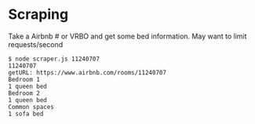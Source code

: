 # Scraping

Take a Airbnb # or VRBO and get some bed information.  May want to limit requests/second

    $ node scraper.js 11240707
    11240707
    getURL: https://www.airbnb.com/rooms/11240707
    Bedroom 1
    1 queen bed
    Bedroom 2
    1 queen bed
    Common spaces
    1 sofa bed
